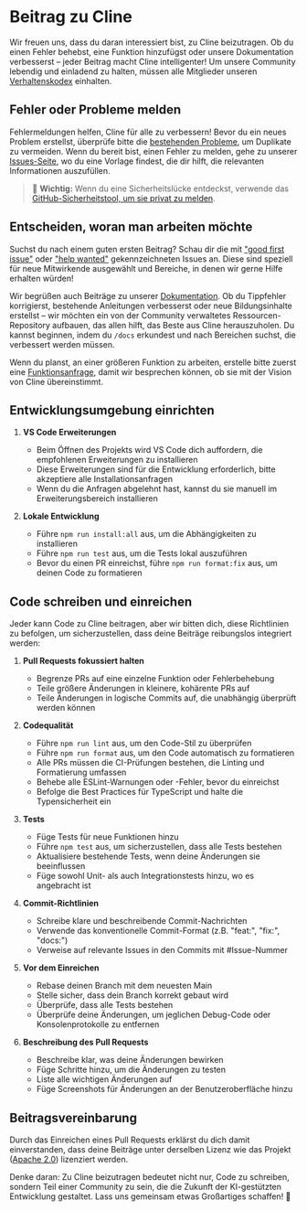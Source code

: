 # Beitrag zu Cline

Wir freuen uns, dass du daran interessiert bist, zu Cline beizutragen. Ob du einen Fehler behebst, eine Funktion hinzufügst oder unsere Dokumentation verbesserst – jeder Beitrag macht Cline intelligenter! Um unsere Community lebendig und einladend zu halten, müssen alle Mitglieder unseren [Verhaltenskodex](CODE_OF_CONDUCT.md) einhalten.

## Fehler oder Probleme melden

Fehlermeldungen helfen, Cline für alle zu verbessern! Bevor du ein neues Problem erstellst, überprüfe bitte die [bestehenden Probleme](https://github.com/bluesaicoder/bluesaicoder/issues), um Duplikate zu vermeiden. Wenn du bereit bist, einen Fehler zu melden, gehe zu unserer [Issues-Seite](https://github.com/bluesaicoder/bluesaicoder/issues/new/choose), wo du eine Vorlage findest, die dir hilft, die relevanten Informationen auszufüllen.

<blockquote class='warning-note'>
    🔐 <b>Wichtig:</b> Wenn du eine Sicherheitslücke entdeckst, verwende das <a href="https://github.com/bluesaicoder/bluesaicoder/security/advisories/new">GitHub-Sicherheitstool, um sie privat zu melden</a>.
</blockquote>

## Entscheiden, woran man arbeiten möchte

Suchst du nach einem guten ersten Beitrag? Schau dir die mit ["good first issue"](https://github.com/bluesaicoder/bluesaicoder/labels/good%20first%20issue) oder ["help wanted"](https://github.com/bluesaicoder/bluesaicoder/labels/help%20wanted) gekennzeichneten Issues an. Diese sind speziell für neue Mitwirkende ausgewählt und Bereiche, in denen wir gerne Hilfe erhalten würden!

Wir begrüßen auch Beiträge zu unserer [Dokumentation](https://github.com/bluesaicoder/bluesaicoder/tree/main/docs). Ob du Tippfehler korrigierst, bestehende Anleitungen verbesserst oder neue Bildungsinhalte erstellst – wir möchten ein von der Community verwaltetes Ressourcen-Repository aufbauen, das allen hilft, das Beste aus Cline herauszuholen. Du kannst beginnen, indem du `/docs` erkundest und nach Bereichen suchst, die verbessert werden müssen.

Wenn du planst, an einer größeren Funktion zu arbeiten, erstelle bitte zuerst eine [Funktionsanfrage](https://github.com/bluesaicoder/bluesaicoder/discussions/categories/feature-requests?discussions_q=is%3Aopen+category%3A%22Feature+Requests%22+sort%3Atop), damit wir besprechen können, ob sie mit der Vision von Cline übereinstimmt.

## Entwicklungsumgebung einrichten

1. **VS Code Erweiterungen**

    - Beim Öffnen des Projekts wird VS Code dich auffordern, die empfohlenen Erweiterungen zu installieren
    - Diese Erweiterungen sind für die Entwicklung erforderlich, bitte akzeptiere alle Installationsanfragen
    - Wenn du die Anfragen abgelehnt hast, kannst du sie manuell im Erweiterungsbereich installieren

2. **Lokale Entwicklung**
    - Führe `npm run install:all` aus, um die Abhängigkeiten zu installieren
    - Führe `npm run test` aus, um die Tests lokal auszuführen
    - Bevor du einen PR einreichst, führe `npm run format:fix` aus, um deinen Code zu formatieren

## Code schreiben und einreichen

Jeder kann Code zu Cline beitragen, aber wir bitten dich, diese Richtlinien zu befolgen, um sicherzustellen, dass deine Beiträge reibungslos integriert werden:

1. **Pull Requests fokussiert halten**

    - Begrenze PRs auf eine einzelne Funktion oder Fehlerbehebung
    - Teile größere Änderungen in kleinere, kohärente PRs auf
    - Teile Änderungen in logische Commits auf, die unabhängig überprüft werden können

2. **Codequalität**

    - Führe `npm run lint` aus, um den Code-Stil zu überprüfen
    - Führe `npm run format` aus, um den Code automatisch zu formatieren
    - Alle PRs müssen die CI-Prüfungen bestehen, die Linting und Formatierung umfassen
    - Behebe alle ESLint-Warnungen oder -Fehler, bevor du einreichst
    - Befolge die Best Practices für TypeScript und halte die Typensicherheit ein

3. **Tests**

    - Füge Tests für neue Funktionen hinzu
    - Führe `npm test` aus, um sicherzustellen, dass alle Tests bestehen
    - Aktualisiere bestehende Tests, wenn deine Änderungen sie beeinflussen
    - Füge sowohl Unit- als auch Integrationstests hinzu, wo es angebracht ist

4. **Commit-Richtlinien**

    - Schreibe klare und beschreibende Commit-Nachrichten
    - Verwende das konventionelle Commit-Format (z.B. "feat:", "fix:", "docs:")
    - Verweise auf relevante Issues in den Commits mit #Issue-Nummer

5. **Vor dem Einreichen**

    - Rebase deinen Branch mit dem neuesten Main
    - Stelle sicher, dass dein Branch korrekt gebaut wird
    - Überprüfe, dass alle Tests bestehen
    - Überprüfe deine Änderungen, um jeglichen Debug-Code oder Konsolenprotokolle zu entfernen

6. **Beschreibung des Pull Requests**
    - Beschreibe klar, was deine Änderungen bewirken
    - Füge Schritte hinzu, um die Änderungen zu testen
    - Liste alle wichtigen Änderungen auf
    - Füge Screenshots für Änderungen an der Benutzeroberfläche hinzu

## Beitragsvereinbarung

Durch das Einreichen eines Pull Requests erklärst du dich damit einverstanden, dass deine Beiträge unter derselben Lizenz wie das Projekt ([Apache 2.0](LICENSE)) lizenziert werden.

Denke daran: Zu Cline beizutragen bedeutet nicht nur, Code zu schreiben, sondern Teil einer Community zu sein, die die Zukunft der KI-gestützten Entwicklung gestaltet. Lass uns gemeinsam etwas Großartiges schaffen! 🚀

